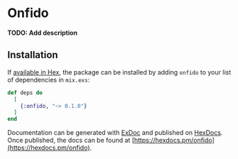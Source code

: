 # Onfido

**TODO: Add description**

## Installation

If [available in Hex](https://hex.pm/docs/publish), the package can be installed
by adding `onfido` to your list of dependencies in `mix.exs`:

```elixir
def deps do
  [
    {:onfido, "~> 0.1.0"}
  ]
end
```

Documentation can be generated with [ExDoc](https://github.com/elixir-lang/ex_doc)
and published on [HexDocs](https://hexdocs.pm). Once published, the docs can
be found at [https://hexdocs.pm/onfido](https://hexdocs.pm/onfido).

